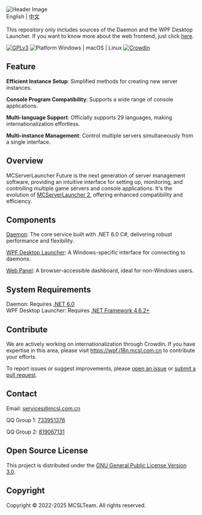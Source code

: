 ![Header Image](https://socialify.git.ci/MCSLTeam/MCServerLauncher-Future/image?description=1&descriptionEditable=Future%20version%20of%20MCSL.%20Redefined%2C%20Versatile%2C%20Easy%20to%20use.&font=Jost&forks=1&language=1&logo=https%3A%2F%2Fimages.mcsl.com.cn%2Fnew%2FMCServerLauncherFuture.png&name=1&pattern=Circuit%20Board&stargazers=1&theme=Auto)  
English | [中文](https://github.com/MCSLTeam/MCServerLauncher-Future/blob/master/README_ZH.md)  
</br>
This repository only includes sources of the Daemon and the WPF Desktop Launcher. If you want to know more about the web
frontend, just click [here](https://github.com/MCSLTeam/MCServerLauncher-Future-Web).

[![GPLv3](https://img.shields.io/badge/License-GPLv3-blue?color=#4ec820)](LICENSE)
![Platform Windows | macOS | Linux](https://img.shields.io/badge/Platform-Windows%20|%20Linux%20|%20macOS-blue?color=#4ec820)
[![Crowdin](https://badges.crowdin.net/mcserverlauncher-wpf/localized.svg)](https://wpf.i18n.mcsl.com.cn)

## Feature

**Efficient Instance Setup**: Simplified methods for creating new server instances.  

**Console Program Compatibility**: Supports a wide range of console applications.  

**Multi-language Support**: Officially supports 29 languages, making internationalization effortless.  

**Multi-instance Management**: Control multiple servers simultaneously from a single interface.

## Overview

MCServerLauncher Future is the next generation of server management software, providing an intuitive interface for
setting up, monitoring, and controlling multiple game servers and console applications. It's the evolution
of [MCServerLauncher 2](https://github.com/MCSLTeam/MCSL2), offering enhanced compatibility and efficiency.

## Components

[Daemon](https://github.com/MCSLTeam/MCServerLauncher-Future/tree/master/MCServerLauncher.Daemon): The core service
built with .NET 6.0 C#, delivering robust performance and flexibility.

[WPF Desktop Launcher](https://github.com/MCSLTeam/MCServerLauncher-Future/tree/master/MCServerLauncher.WPF): A
Windows-specific interface for connecting to daemons.

[Web Panel](https://github.com/MCSLTeam/MCServerLauncher-Future-Web): A browser-accessible dashboard, ideal for
non-Windows users.

## System Requirements

Daemon: Requires [.NET 6.0](https://dotnet.microsoft.com/en-us/download/dotnet/6.0)  
WPF Desktop Launcher: Requires [.NET Framework 4.6.2+](http://go.microsoft.com/fwlink/?linkid=780600)

## Contribute

We are actively working on internationalization through Crowdin. If you have expertise in this area, please visit <https://wpf.i18n.mcsl.com.cn> to contribute your efforts.  

To report issues or suggest improvements,
please [open an issue](https://github.com/MCSLTeam/MCServerLauncher-Future/issues/new/choose)
or [submit a pull request](https://github.com/MCSLTeam/MCServerLauncher-Future/compare).

## Contact

Email: [services@mcsl.com.cn](mailto:services@mcsl.com.cn)

QQ Group 1: [733951376](https://qm.qq.com/q/WtVCQWSBEe)

QQ Group 2: [819067131](https://qm.qq.com/q/EXBE6a5CF4)

## Open Source License

This project is distributed under
the [GNU General Public License Version 3.0](https://github.com/MCSLTeam/MCServerLauncher-Future/blob/master/LICENSE).

## Copyright

Copyright © 2022-2025 MCSLTeam. All rights reserved.
